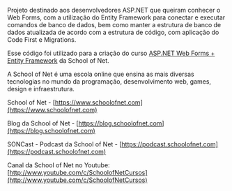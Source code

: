 ﻿Projeto destinado aos desenvolvedores ASP.NET que queiram conhecer o Web Forms, com a utilização do Entity Framework para conectar e executar comandos de banco de dados, bem como manter a estrutura de banco de dados atualizada de acordo com a estrutura de código, com aplicação do Code First e Migrations.

Esse código foi utilizado para a criação do curso [ASP.NET Web Forms + Entity Framework](https://www.schoolofnet.com/curso/aspnet/aspnet-web-forms/aspnet-web-forms-entity-framework/) da School of Net.

A School of Net é uma escola online que ensina as mais diversas tecnologias no mundo da programação, desenvolvimento web, games, design e infraestrutura.

School of Net - [https://www.schoolofnet.com](https://www.schoolofnet.com)

Blog da School of Net - [https://blog.schoolofnet.com](https://blog.schoolofnet.com)

SONCast - Podcast da School of Net - [https://podcast.schoolofnet.com](https://podcast.schoolofnet.com)

Canal da School of Net no Youtube: [http://www.youtube.com/c/SchoolofNetCursos](http://www.youtube.com/c/SchoolofNetCursos)